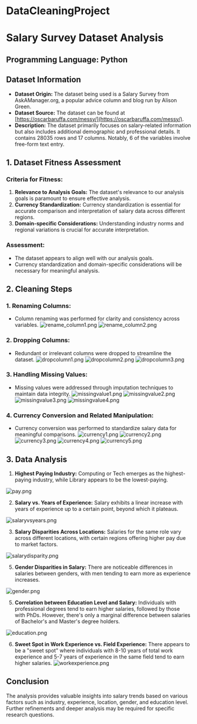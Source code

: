 # DataCleaningProject

# Salary Survey Dataset Analysis

## Programming Language: Python

## Dataset Information
- **Dataset Origin:** The dataset being used is a Salary Survey from AskAManager.org, a popular advice column and blog run by Alison Green.
- **Dataset Source:** The dataset can be found at [https://oscarbaruffa.com/messy/](https://oscarbaruffa.com/messy/).
- **Description:** The dataset primarily focuses on salary-related information but also includes additional demographic and professional details. It contains 28035 rows and 17 columns. Notably, 6 of the variables involve free-form text entry.

## 1. Dataset Fitness Assessment
### Criteria for Fitness:
1. **Relevance to Analysis Goals:** The dataset's relevance to our analysis goals is paramount to ensure effective analysis.
2. **Currency Standardization:** Currency standardization is essential for accurate comparison and interpretation of salary data across different regions.
3. **Domain-specific Considerations:** Understanding industry norms and regional variations is crucial for accurate interpretation.

### Assessment:
- The dataset appears to align well with our analysis goals.
- Currency standardization and domain-specific considerations will be necessary for meaningful analysis.

## 2. Cleaning Steps
### 1. Renaming Columns:
- Column renaming was performed for clarity and consistency across variables.
![rename_column1.png](Images/rename_column1.png)
![rename_column2.png](Images/rename_column2.png)

### 2. Dropping Columns:
- Redundant or irrelevant columns were dropped to streamline the dataset.
![dropcolumn1.png](Images/dropcolumn1.png)
![dropcolumn2.png](Images/dropcolumn2.png)
![dropcolumn3.png](Images/dropcolumn3.png)


### 3. Handling Missing Values:
- Missing values were addressed through imputation techniques to maintain data integrity.
![missingvalue1.png](Images/missingvalue1.png)
![missingvalue2.png](Images/missingvalue2.png)
![missingvalue3.png](Images/missingvalue3.png)
![missingvalue4.png](Images/missingvalue4.png)

### 4. Currency Conversion and Related Manipulation:
- Currency conversion was performed to standardize salary data for meaningful comparisons.
![currency1.png](Images/currency1.png)
![currency2.png](Images/currency2.png)
![currency3.png](Images/currency3.png)
![currency4.png](Images/currency4.png)
![currency5.png](Images/currency5.png)

## 3. Data Analysis
1. **Highest Paying Industry:** Computing or Tech emerges as the highest-paying industry, while Library appears to be the lowest-paying.
   
![pay.png](Images/pay.png)

2. **Salary vs. Years of Experience:** Salary exhibits a linear increase with years of experience up to a certain point, beyond which it plateaus.

![salaryvsyears.png](Images/salaryvsyears.png)

3. **Salary Disparities Across Locations:** Salaries for the same role vary across different locations, with certain regions offering higher pay due to market factors.
   
![salarydisparity.png](Images/salarydisparity.png)

5. **Gender Disparities in Salary:** There are noticeable differences in salaries between genders, with men tending to earn more as experience increases.
   
![gender.png](Images/gender.png)

5. **Correlation between Education Level and Salary:** Individuals with professional degrees tend to earn higher salaries, followed by those with PhDs. However, there's only a marginal difference between salaries of Bachelor's and Master's degree holders.

![education.png](Images/education.png)

6. **Sweet Spot in Work Experience vs. Field Experience:** There appears to be a "sweet spot" where individuals with 8-10 years of total work experience and 5-7 years of experience in the same field tend to earn higher salaries.
![workexperience.png](Images/workexperience.png)


## Conclusion
The analysis provides valuable insights into salary trends based on various factors such as industry, experience, location, gender, and education level. Further refinements and deeper analysis may be required for specific research questions.
